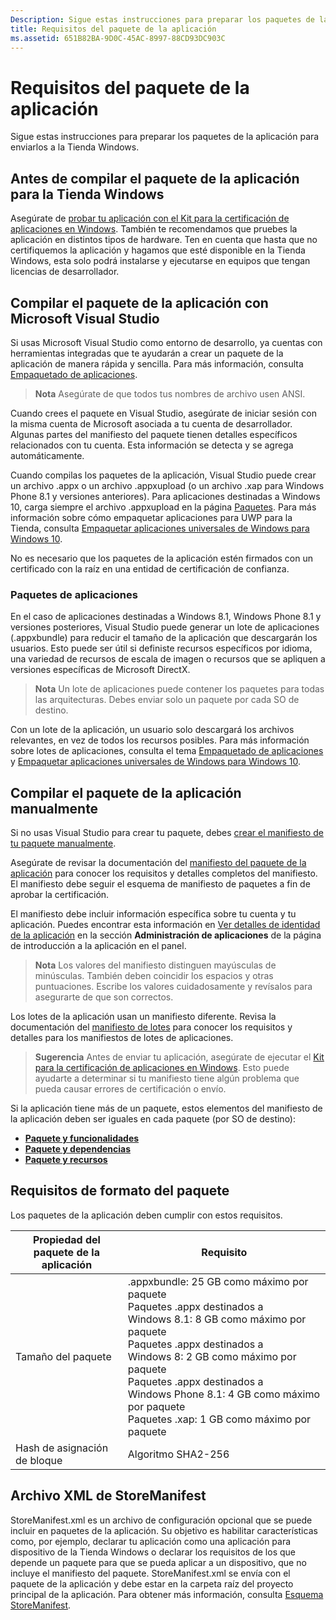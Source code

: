 ```yaml
---
Description: Sigue estas instrucciones para preparar los paquetes de la aplicación para enviarlos a la Tienda Windows.
title: Requisitos del paquete de la aplicación
ms.assetid: 651B82BA-9D0C-45AC-8997-88CD93DC903C
---
```


# Requisitos del paquete de la aplicación

Sigue estas instrucciones para preparar los paquetes de la aplicación para enviarlos a la Tienda Windows.

## Antes de compilar el paquete de la aplicación para la Tienda Windows

Asegúrate de [probar tu aplicación con el Kit para la certificación de aplicaciones en Windows](https://msdn.microsoft.com/library/windows/apps/mt186449). También te recomendamos que pruebes la aplicación en distintos tipos de hardware. Ten en cuenta que hasta que no certifiquemos la aplicación y hagamos que esté disponible en la Tienda Windows, esta solo podrá instalarse y ejecutarse en equipos que tengan licencias de desarrollador.

## Compilar el paquete de la aplicación con Microsoft Visual Studio

Si usas Microsoft Visual Studio como entorno de desarrollo, ya cuentas con herramientas integradas que te ayudarán a crear un paquete de la aplicación de manera rápida y sencilla. Para más información, consulta [Empaquetado de aplicaciones](https://msdn.microsoft.com/library/windows/apps/mt270969).

> **Nota**  Asegúrate de que todos tus nombres de archivo usen ANSI. 


Cuando crees el paquete en Visual Studio, asegúrate de iniciar sesión con la misma cuenta de Microsoft asociada a tu cuenta de desarrollador. Algunas partes del manifiesto del paquete tienen detalles específicos relacionados con tu cuenta. Esta información se detecta y se agrega automáticamente.

Cuando compilas los paquetes de la aplicación, Visual Studio puede crear un archivo .appx o un archivo .appxupload (o un archivo .xap para Windows Phone 8.1 y versiones anteriores). Para aplicaciones destinadas a Windows 10, carga siempre el archivo .appxupload en la página [Paquetes](upload-app-packages.md). Para más información sobre cómo empaquetar aplicaciones para UWP para la Tienda, consulta [Empaquetar aplicaciones universales de Windows para Windows 10](http://go.microsoft.com/fwlink/p/?LinkId=620193 ).

No es necesario que los paquetes de la aplicación estén firmados con un certificado con la raíz en una entidad de certificación de confianza.

### Paquetes de aplicaciones

En el caso de aplicaciones destinadas a Windows 8.1, Windows Phone 8.1 y versiones posteriores, Visual Studio puede generar un lote de aplicaciones (.appxbundle) para reducir el tamaño de la aplicación que descargarán los usuarios. Esto puede ser útil si definiste recursos específicos por idioma, una variedad de recursos de escala de imagen o recursos que se apliquen a versiones específicas de Microsoft DirectX.

> **Nota**  Un lote de aplicaciones puede contener los paquetes para todas las arquitecturas. Debes enviar solo un paquete por cada SO de destino.


Con un lote de la aplicación, un usuario solo descargará los archivos relevantes, en vez de todos los recursos posibles. Para más información sobre lotes de aplicaciones, consulta el tema [Empaquetado de aplicaciones](https://msdn.microsoft.com/library/windows/apps/mt270969) y [Empaquetar aplicaciones universales de Windows para Windows 10](http://go.microsoft.com/fwlink/p/?LinkId=620193 ).

## Compilar el paquete de la aplicación manualmente

Si no usas Visual Studio para crear tu paquete, debes [crear el manifiesto de tu paquete manualmente](https://msdn.microsoft.com/library/windows/apps/br211476).

Asegúrate de revisar la documentación del [manifiesto del paquete de la aplicación](https://msdn.microsoft.com/library/windows/apps/br211474) para conocer los requisitos y detalles completos del manifiesto. El manifiesto debe seguir el esquema de manifiesto de paquetes a fin de aprobar la certificación.

El manifiesto debe incluir información específica sobre tu cuenta y tu aplicación. Puedes encontrar esta información en [Ver detalles de identidad de la aplicación](view-app-identity-details.md) en la sección **Administración de aplicaciones** de la página de introducción a la aplicación en el panel.

> **Nota**  Los valores del manifiesto distinguen mayúsculas de minúsculas. También deben coincidir los espacios y otras puntuaciones. Escribe los valores cuidadosamente y revísalos para asegurarte de que son correctos.


Los lotes de la aplicación usan un manifiesto diferente. Revisa la documentación del [manifiesto de lotes](https://msdn.microsoft.com/library/windows/apps/dn263089) para conocer los requisitos y detalles para los manifiestos de lotes de aplicaciones.

> **Sugerencia**  Antes de enviar tu aplicación, asegúrate de ejecutar el [Kit para la certificación de aplicaciones en Windows](https://msdn.microsoft.com/library/windows/apps/mt186449). Esto puede ayudarte a determinar si tu manifiesto tiene algún problema que pueda causar errores de certificación o envío.


Si la aplicación tiene más de un paquete, estos elementos del manifiesto de la aplicación deben ser iguales en cada paquete (por SO de destino):

-   [**Paquete y funcionalidades**](https://msdn.microsoft.com/library/windows/apps/br211422)
-   [**Paquete y dependencias**](https://msdn.microsoft.com/library/windows/apps/br211428)
-   [**Paquete y recursos**](https://msdn.microsoft.com/library/windows/apps/br211462)

## Requisitos de formato del paquete

Los paquetes de la aplicación deben cumplir con estos requisitos.

| Propiedad del paquete de la aplicación | Requisito                                                          |
|----------------------|----------------------------------------------------------------------|
| Tamaño del paquete         | .appxbundle: 25 GB como máximo por paquete <br>Paquetes .appx destinados a Windows 8.1: 8 GB como máximo por paquete <br> Paquetes .appx destinados a Windows 8: 2 GB como máximo por paquete <br> Paquetes .appx destinados a Windows Phone 8.1: 4 GB como máximo por paquete <br> Paquetes .xap: 1 GB como máximo por paquete                                                                           |
| Hash de asignación de bloque     | Algoritmo SHA2-256                                                   |
 

## Archivo XML de StoreManifest

StoreManifest.xml es un archivo de configuración opcional que se puede incluir en paquetes de la aplicación. Su objetivo es habilitar características como, por ejemplo, declarar tu aplicación como una aplicación para dispositivo de la Tienda Windows o declarar los requisitos de los que depende un paquete para que se pueda aplicar a un dispositivo, que no incluye el manifiesto del paquete. StoreManifest.xml se envía con el paquete de la aplicación y debe estar en la carpeta raíz del proyecto principal de la aplicación. Para obtener más información, consulta [Esquema StoreManifest](https://msdn.microsoft.com/library/windows/apps/mt617325).

 

 






<!--HONumber=Mar16_HO1-->


